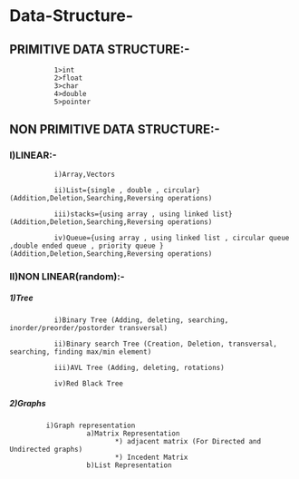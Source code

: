 # Data-Structure-


## PRIMITIVE DATA STRUCTURE:-
               
               1>int
               2>float
               3>char
               4>double
               5>pointer

## NON PRIMITIVE DATA STRUCTURE:-
             
 ### I)LINEAR:-
                 
               i)Array,Vectors
                  
               ii)List={single , double , circular}(Addition,Deletion,Searching,Reversing operations)
                  
               iii)stacks={using array , using linked list}(Addition,Deletion,Searching,Reversing operations)
                  
               iv)Queue={using array , using linked list , circular queue ,double ended queue , priority queue }  (Addition,Deletion,Searching,Reversing operations)
              
  ### II)NON LINEAR(random):-
           
   ##### 1)Tree
               
               i)Binary Tree (Adding, deleting, searching, inorder/preorder/postorder transversal)
                  
               ii)Binary search Tree (Creation, Deletion, transversal, searching, finding max/min element)
                  
               iii)AVL Tree (Adding, deleting, rotations)
                  
               iv)Red Black Tree
                  
                  
   ##### 2)Graphs
              
             i)Graph representation
                       a)Matrix Representation
                              *) adjacent matrix (For Directed and Undirected graphs)
                              *) Incedent Matrix
                       b)List Representation
                 
                
                  
